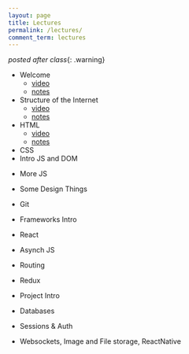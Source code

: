 ```yaml
---
layout: page
title: Lectures
permalink: /lectures/
comment_term: lectures
---
```



*posted after class*{: .warning}

<!-- 
<iframe style="transform: scale(0.5) translateX(-850px) translateY(-500px) " width="1600" height="1000" src="https://www.notion.so/brunchlabs/546f410dbf0e44f1a5d9f8d8870acc27?v=b8bc3ee253a6459386e758a316e29dd2" frameborder="0" allowfullscreen></iframe> 
-->


<!-- <script>
var proxyUrl = 'https://glacial-fjord-69804.herokuapp.com/',
    targetUrl = 'https://www.notion.so/brunchlabs/546f410dbf0e44f1a5d9f8d8870acc27?v=b8bc3ee253a6459386e758a316e29dd2'

// var data = {"collectionId":"3d23ca2c-401d-4d1b-998b-21287337caa4","collectionViewId":"f655aefd-1842-4e02-91ff-0960fb724696","query":{"aggregate":[{"id":"count","type":"title","view_type":"gallery","aggregation_type":"count"}],"filter":[],"sort":[],"filter_operator":"and"},"loader":{"type":"table","limit":70,"userTimeZone":"America/New_York","userLocale":"en","loadContentCover":true}}
// ;

fetch(proxyUrl + targetUrl, {
  method: 'GET', 
  // body: JSON.stringify(data), 
  headers:{
    'Content-Type': 'application/json'
  }
})
.then(res => res.json())
.then(response => {
  console.log('Success:', JSON.stringify(response.recordMap.block));
})
.catch(error => console.error('Error:', error));
 
</script> -->

* Welcome
  * [video](https://dartmouth.hosted.panopto.com/Panopto/Pages/Viewer.aspx?id=b5636c10-8712-4826-8a76-acfa016e4ff6)
  * [notes](00_welcome/)
* Structure of the Internet
  * [video](https://dartmouth.hosted.panopto.com/Panopto/Pages/Viewer.aspx?id=9354679d-b18c-419e-9c22-acfe000c7ff3)
  * [notes](01_interwebs/)
* HTML
  * [video](https://dartmouth.hosted.panopto.com/Panopto/Pages/Viewer.aspx?id=87374a71-d945-4c80-89a2-acfc01767237)
  * [notes](02_html/)
* CSS
  <!-- * [video]() -->
  <!-- * [notes](03_css/) -->
* Intro JS and DOM
<!-- * [JS and DOM](04_js1) -->
* More JS
<!-- * [JS P2](05_js2) -->
* Some Design Things
<!-- * [Some Design Things](03_design/) -->
* Git
<!-- * [Git](02_git/) -->
* Frameworks Intro
<!-- * [Frameworks Intro](06_react1) -->
* React
<!-- * [React](07_react2) -->
<!-- * HUH 4/22 Project Intro -->
<!-- * HUH [4/24 Projects](07_project_intro) -->
* Asynch JS
<!-- * [Asynch JS](08_asynch_js) -->
* Routing
<!-- * [Routing](09_routing) -->
* Redux
<!-- * [Redux](10_redux) -->
* Project Intro
<!-- * [Projects Intro](../assignments/project/#1) -->
<!-- * Teams -->
<!-- * 5/05 Teams -->
<!-- * [5/05 Teams](12_teams-intro) -->
* Databases
<!-- * [Databases](12_intro_to_databases) -->
<!-- * 5/5 Pitches -->
<!-- * [5/5 Pitches](11_pitches) -->
* Sessions & Auth
<!-- * [Sessions & Auth](13_sessions_auth) -->
<!-- * [5/7 Teams](13_teams) -->
* Websockets, Image and File storage, ReactNative
<!-- * [Websockets, Image and File storage, ReactNative](15_ec_shorts) -->
<!-- * 5/14 In Class TeamWork Time -->
<!-- * 5/19 In Class TeamWork Time -->
<!-- * 5/19 In Class TeamWork Time -->
<!-- * 5/21 Mockup Sharing -->
<!-- * 5/26 In Class TeamWork Time -->
<!-- * 5/28 In Class TeamWork Time -->
<!-- * 6/02 Wrapup -->
<!-- * [6/02 Wrapup](16_wrapup) -->
<!-- * 6/09 TBD Final Demo Session -->

